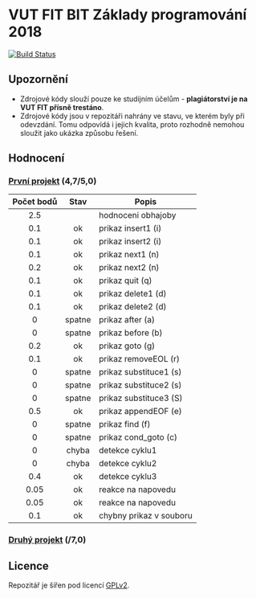 # VUT FIT BIT Základy programování 2018

[![Build Status](https://travis-ci.com/Roman3349/FIT-BIT-IZP-2018.svg?token=7VpMcGETTy8vt99girhh&branch=master)](https://travis-ci.com/Roman3349/FIT-BIT-IZP-2018)

## Upozornění

- Zdrojové kódy slouží pouze ke studijním účelům - **plagiátorství je na VUT FIT přísně trestáno**.
- Zdrojové kódy jsou v repozitáři nahrány ve stavu, ve kterém byly při odevzdání. Tomu odpovídá i jejich kvalita, proto rozhodně nemohou sloužit jako ukázka způsobu řešení.

## Hodnocení

### [První projekt](https://wis.fit.vutbr.cz/FIT/st/cwk.php?title=Projekt1&csid=681530&id=12816) (4,7/5,0)

| Počet bodů | Stav   | Popis                   |
| :--------: | :----: | ----------------------- |
| 2.5        |        | hodnoceni obhajoby      |
| 0.1        | ok     | prikaz insert1 (i)      |
| 0.1        | ok     | prikaz insert2 (i)      |
| 0.1        | ok     | prikaz next1 (n)        |
| 0.2        | ok     | prikaz next2 (n)        |
| 0.1        | ok     | prikaz quit (q)         |
| 0.1        | ok     | prikaz delete1 (d)      |
| 0.1        | ok     | prikaz delete2 (d)      |
| 0          | spatne | prikaz after (a)        |
| 0          | spatne | prikaz before (b)       |
| 0.2        | ok     | prikaz goto (g)         |
| 0.1        | ok     | prikaz removeEOL (r)    |
| 0          | spatne | prikaz substituce1 (s)  |
| 0          | spatne | prikaz substituce2 (s)  |
| 0          | spatne | prikaz substituce3 (S)  |
| 0.5        | ok     | prikaz appendEOF (e)    |
| 0          | spatne | prikaz find (f)         |
| 0          | spatne | prikaz cond_goto (c)    |
| 0          | chyba  | detekce cyklu1          |
| 0          | chyba  | detekce cyklu2          |
| 0.4        | ok     | detekce cyklu3          |
| 0.05       | ok     | reakce na napovedu      |
| 0.05       | ok     | reakce na napovedu      |
| 0.1        | ok     | chybny prikaz v souboru |

### [Druhý projekt](https://wis.fit.vutbr.cz/FIT/st/cwk.php?title=Projekt2&csid=681530&id=12816) (/7,0)


## Licence

Repozitář je šířen pod licencí [GPLv2](LICENSE).